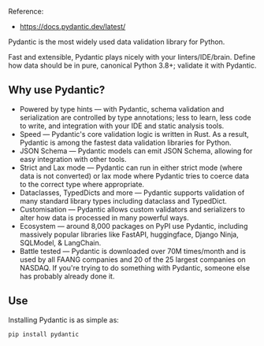 Reference:
- https://docs.pydantic.dev/latest/

Pydantic is the most widely used data validation library for Python.

Fast and extensible, Pydantic plays nicely with your linters/IDE/brain. Define how data should be in pure, canonical Python 3.8+; validate it with Pydantic.

## Why use Pydantic?
- Powered by type hints — with Pydantic, schema validation and serialization are controlled by type annotations; less to learn, less code to write, and integration with your IDE and static analysis tools. 
- Speed — Pydantic's core validation logic is written in Rust. As a result, Pydantic is among the fastest data validation libraries for Python. 
- JSON Schema — Pydantic models can emit JSON Schema, allowing for easy integration with other tools. 
- Strict and Lax mode — Pydantic can run in either strict mode (where data is not converted) or lax mode where Pydantic tries to coerce data to the correct type where appropriate. 
- Dataclasses, TypedDicts and more — Pydantic supports validation of many standard library types including dataclass and TypedDict. 
- Customisation — Pydantic allows custom validators and serializers to alter how data is processed in many powerful ways. 
- Ecosystem — around 8,000 packages on PyPI use Pydantic, including massively popular libraries like FastAPI, huggingface, Django Ninja, SQLModel, & LangChain. 
- Battle tested — Pydantic is downloaded over 70M times/month and is used by all FAANG companies and 20 of the 25 largest companies on NASDAQ. If you're trying to do something with Pydantic, someone else has probably already done it.

## Use

Installing Pydantic is as simple as: 
``` sh
pip install pydantic
```